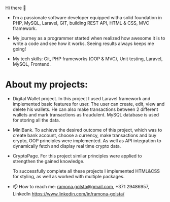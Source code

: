 Hi there 👋

- I’m a passionate software developer equipped witha solid foundation in PHP, MySQL, Laravel, GIT, building REST API, HTML & CSS, MVC framework.
  
- My journey as a programmer started when realized how awesome it is to write a code and see how it works. Seeing results always keeps me going!
- My tech skills: Git, PHP frameworks (OOP & MVC), Unit testing, Laravel, MySQL, Frontend.

# About my projects:
  
- Digital Wallet project. In this project I used Laravel framework and implemented basic features for user. The user can create, edit, view and delete his wallets. He can also make transactions between 2 different wallets and mark transactions as fraudulent. MySQL database is used for storing all the data.
  
- MiniBank. To achieve the desired outcome of this project, which was to create bank account, choose a currency, make transactions and buy crypto, OOP principles were implemented. As well as API integration to dynamically fetch and display real time crypto data.

- CryptoPage. For this project similar principles were applied to strengthen the gained knowledge.

  To successfully complete all these projects I implemented HTML&CSS for styling, as well as worked with multiple packages.
  
- 📫 How to reach me: ramona.golsta@gmail.com, +371 29486957, LinkedIn https://www.linkedin.com/in/ramona-golsta/

